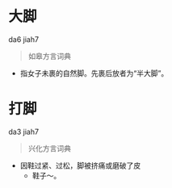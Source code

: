 # 大脚
da6 jiah7
> 如皋方言词典
- 指女子未裹的自然脚。先裹后放者为“半大脚”。

# 打脚
da3 jiah7
> 兴化方言词典
- 因鞋过紧、过松，脚被挤痛或磨破了皮
  - 鞋子～。
